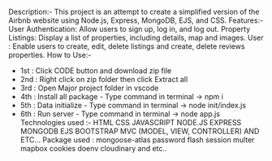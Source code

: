 Description:-
This project is an attempt to create a simplified version of the Airbnb website using Node.js, Express, MongoDB, EJS, and CSS.
Features:-
User Authentication: Allow users to sign up, log in, and log out.
Property Listings: Display a list of properties, including details, map and images.
User : Enable users to create, edit, delete listings and create, delete reviews properties.
How to Use:-
- 1st : Click CODE button and download zip file
- 2nd : Right click on zip folder then click Extract all 
- 3rd : Open Major project folder in vscode 
- 4th : Install all package - Type command in terminal -> npm i
- 5th : Data initialize - Type command in terminal -> node init/index.js
- 6th : Run server - Type command in terminal -> node app.js
Technologies used :-
HTML
CSS
JAVASCRIPT
NODE.JS
EXPRESS
MONGODB
EJS
BOOTSTRAP
MVC (MODEL, VIEW, CONTROLLER) AND ETC...
Package used :
mongoose-atlas
password
flash
session
multer
mapbox
cookies
doenv
cloudinary and etc..
